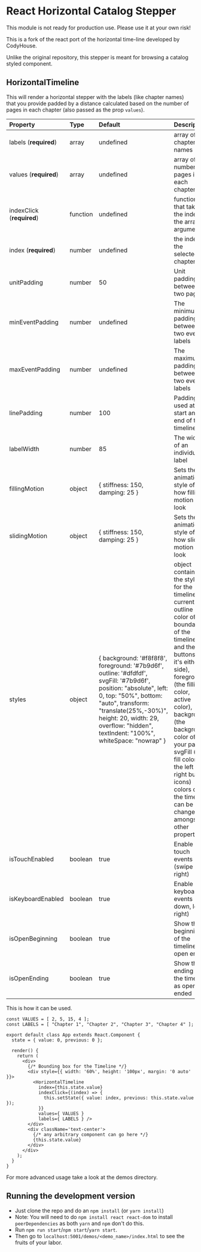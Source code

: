# React Horizontal Catalog Stepper

This module is not ready for production use. Please use it at your own risk!

This is a fork of the react port of the horizontal time-line developed by CodyHouse.

Unlike the original repository, this stepper is meant for browsing a catalog styled component.

## HorizontalTimeline

This will render a horizontal stepper with the labels (like chapter names) that you provide padded by a distance calculated based on the number of pages in each chapter (also passed as the prop `values`).

| Property                  | Type     | Default                                                                                                                                                                                                                                                                    | Description                                                                                                                                                                                                                                                                                                                                                                  |
| :------------------------ | :------- | :------------------------------------------------------------------------------------------------------------------------------------------------------------------------------------------------------------------------------------------------------------------------- | :--------------------------------------------------------------------------------------------------------------------------------------------------------------------------------------------------------------------------------------------------------------------------------------------------------------------------------------------------------------------------- |
| labels (**required**)     | array    | undefined                                                                                                                                                                                                                                                                  | array of chapter names                                                                                                                                                                                                                                                                                                                                                       |
| values (**required**)     | array    | undefined                                                                                                                                                                                                                                                                  | array of number of pages in each chapter                                                                                                                                                                                                                                                                                                                                     |
| indexClick (**required**) | function | undefined                                                                                                                                                                                                                                                                  | function that takes the index of the array as argument                                                                                                                                                                                                                                                                                                                       |
| index (**required**)      | number   | undefined                                                                                                                                                                                                                                                                  | the index of the selected chapter                                                                                                                                                                                                                                                                                                                                            |
| unitPadding               | number   | 50                                                                                                                                                                                                                                                                         | Unit padding between two pages                                                                                                                                                                                                                                                                                                                                               |
| minEventPadding           | number   | undefined                                                                                                                                                                                                                                                                  | The minimum padding between two event labels                                                                                                                                                                                                                                                                                                                                 |
| maxEventPadding           | number   | undefined                                                                                                                                                                                                                                                                  | The maximum padding between two event labels                                                                                                                                                                                                                                                                                                                                 |
| linePadding               | number   | 100                                                                                                                                                                                                                                                                        | Padding used at the start and end of the timeline                                                                                                                                                                                                                                                                                                                            |
| labelWidth                | number   | 85                                                                                                                                                                                                                                                                         | The width of an individual label                                                                                                                                                                                                                                                                                                                                             |
| fillingMotion             | object   | { stiffness: 150, damping: 25 }                                                                                                                                                                                                                                            | Sets the animation style of how filling motion will look                                                                                                                                                                                                                                                                                                                     |
| slidingMotion             | object   | { stiffness: 150, damping: 25 }                                                                                                                                                                                                                                            | Sets the animation style of how sliding motion will look                                                                                                                                                                                                                                                                                                                     |
| styles                    | object   | { background: '#f8f8f8', foreground: '#7b9d6f', outline: '#dfdfdf', svgFill: '#7b9d6f', position: "absolute", left: 0, top: "50%", bottom: "auto", transform: "translate(25%,-30%)", height: 20, width: 29, overflow: "hidden", textIndent: "100%", whiteSpace: "nowrap" } | object containing the styles for the timeline currently outline (the color of the boundaries of the timeline and the buttons on it's either side), foreground (the filling color, active color), background (the background color of your page), svgFill (the fill color for the left and right button icons) colors of the timeline can be changed amongst other properties |
| isTouchEnabled            | boolean  | true                                                                                                                                                                                                                                                                       | Enable touch events (swipe left, right)                                                                                                                                                                                                                                                                                                                                      |
| isKeyboardEnabled         | boolean  | true                                                                                                                                                                                                                                                                       | Enable keyboard events (up, down, left, right)                                                                                                                                                                                                                                                                                                                               |
| isOpenBeginning           | boolean  | true                                                                                                                                                                                                                                                                       | Show the beginning of the timeline as open ended                                                                                                                                                                                                                                                                                                                             |
| isOpenEnding              | boolean  | true                                                                                                                                                                                                                                                                       | Show the ending of the timeline as open ended                                                                                                                                                                                                                                                                                                                                |

This is how it can be used.

```
const VALUES = [ 2, 5, 15, 4 ];
const LABELS = [ "Chapter 1", "Chapter 2", "Chapter 3", "Chapter 4" ];

export default class App extends React.Component {
  state = { value: 0, previous: 0 };

  render() {
    return (
      <div>
        {/* Bounding box for the Timeline */}
        <div style={{ width: '60%', height: '100px', margin: '0 auto' }}>
          <HorizontalTimeline
            index={this.state.value}
            indexClick={(index) => {
              this.setState({ value: index, previous: this.state.value });
            }}
            values={ VALUES }
            labels={ LABELS } />
        </div>
        <div className='text-center'>
          {/* any arbitrary component can go here */}
          {this.state.value}
        </div>
      </div>
    );
  }
}

```

For more advanced usage take a look at the demos directory.

## Running the development version

- Just clone the repo and do an `npm install` (or `yarn install`)
- Note: You will need to do `npm install react react-dom` to install `peerDependencies` as both `yarn` and `npm` don't do this.
- Run `npm run start`/`npm start`/`yarn start`.
- Then go to `localhost:5001/demos/<demo_name>/index.html` to see the fruits of your labor.
